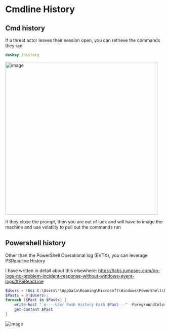 # Cmdline History

## Cmd history

If a threat actor leaves their session open, you can retrieve the commands they ran

```cmd
doskey /history
```

<img width="481" alt="image" src="https://user-images.githubusercontent.com/44196051/172158567-8e15e231-dce6-4b49-8051-79c7e59f8606.png">

If they close the prompt, then you are out of luck and will have to image the machine and use volatilty to pull out the commands run

## Powershell history

Other than the PowerShell Operational log (EVTX), you can leverage PSReadline History

I have written in detail about this elsewhere: https://labs.jumpsec.com/no-logs-no-problem-incident-response-without-windows-event-logs/#PSReadLine

```powershell
$Users = (Gci C:\Users\*\AppData\Roaming\Microsoft\Windows\PowerShell\PSReadline\ConsoleHost_history.txt).FullName;
$Pasts = @($Users);
foreach ($Past in $Pasts) {
    write-host "`n----User Pwsh History Path $Past---" -ForegroundColor Magenta; 
    get-content $Past
}
```

![image](https://user-images.githubusercontent.com/44196051/172159460-df2ff680-585d-4395-87f1-2a8d56b7d309.png)

